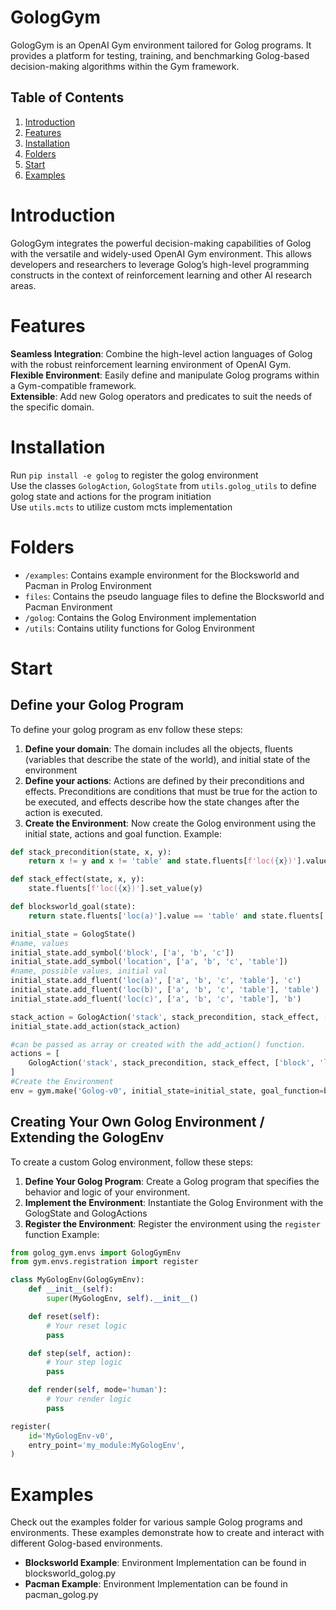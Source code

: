 # GologGym
GologGym is an OpenAI Gym environment tailored for Golog programs. It provides a platform for testing, training, and benchmarking Golog-based decision-making algorithms within the Gym framework.

## Table of Contents
1. [Introduction](#introduction)
2. [Features](#features)
3. [Installation](#installation)
4. [Folders](#folders)
4. [Start](#Start)
5. [Examples](#examples)

# Introduction
GologGym integrates the powerful decision-making capabilities of Golog with the versatile and widely-used OpenAI Gym environment. This allows developers and researchers to leverage Golog’s high-level programming constructs in the context of reinforcement learning and other AI research areas.

# Features
**Seamless Integration**: Combine the high-level action languages of Golog with the robust reinforcement learning environment of OpenAI Gym.
**Flexible Environment**: Easily define and manipulate Golog programs within a Gym-compatible framework. <br>
**Extensible**: Add new Golog operators and predicates to suit the needs of the specific domain. <br>

# Installation
Run `pip install -e golog` to register the golog environment <br>
Use the classes `GologAction`, `GologState` from `utils.golog_utils` to define golog state and actions for the program initiation <br>
Use `utils.mcts` to utilize custom mcts implementation <br>

# Folders
* `/examples`: Contains example environment for the Blocksworld and Pacman in Prolog Environment
* `files`: Contains the pseudo language files to define the Blocksworld and Pacman Environment
* `/golog`: Contains the Golog Environment implementation
* `/utils`: Contains utility functions for Golog Environment


# Start
## Define your Golog Program
To define your golog program as env follow these steps:
1. **Define your domain**: The domain includes all the objects, fluents (variables that describe the state of the world), and initial state of the environment
2. **Define your actions**: Actions are defined by their preconditions and effects. Preconditions are conditions that must be true for the action to be executed, and effects describe how the state changes after the action is executed.
3. **Create the Environment**: Now create the Golog environment using the initial state, actions and goal function.
Example:
```python
def stack_precondition(state, x, y):
    return x != y and x != 'table' and state.fluents[f'loc({x})'].value != y and not any(state.fluents[f'loc({z})'].value == x for z in state.symbols['block'])

def stack_effect(state, x, y):
    state.fluents[f'loc({x})'].set_value(y)

def blocksworld_goal(state):
    return state.fluents['loc(a)'].value == 'table' and state.fluents['loc(b)'].value == 'a' and state.fluents['loc(c)'].value == 'b'

initial_state = GologState()
#name, values
initial_state.add_symbol('block', ['a', 'b', 'c'])
initial_state.add_symbol('location', ['a', 'b', 'c', 'table'])
#name, possible values, initial val
initial_state.add_fluent('loc(a)', ['a', 'b', 'c', 'table'], 'c')
initial_state.add_fluent('loc(b)', ['a', 'b', 'c', 'table'], 'table')
initial_state.add_fluent('loc(c)', ['a', 'b', 'c', 'table'], 'b')

stack_action = GologAction('stack', stack_precondition, stack_effect, [initial_state.symbols['block'], initial_state.symbols['location']])
initial_state.add_action(stack_action)

#can be passed as array or created with the add_action() function.
actions = [
    GologAction('stack', stack_precondition, stack_effect, ['block', 'location']),
]
#Create the Environment
env = gym.make('Golog-v0', initial_state=initial_state, goal_function=blocksworld_goal, actions=actions)
```


## Creating Your Own Golog Environment / Extending the GologEnv
To create a custom Golog environment, follow these steps:
1. **Define Your Golog Program**: Create a Golog program that specifies the behavior and logic of your environment.
2. **Implement the Environment**: Instantiate the Golog Environment with the GologState and GologActions
3. **Register the Environment**: Register the environment using the `register` function
Example:
```python
from golog_gym.envs import GologGymEnv
from gym.envs.registration import register

class MyGologEnv(GologGymEnv):
    def __init__(self):
        super(MyGologEnv, self).__init__()

    def reset(self):
        # Your reset logic
        pass

    def step(self, action):
        # Your step logic
        pass

    def render(self, mode='human'):
        # Your render logic
        pass

register(
    id='MyGologEnv-v0',
    entry_point='my_module:MyGologEnv',
)
```


# Examples
Check out the examples folder for various sample Golog programs and environments. These examples demonstrate how to create and interact with different Golog-based environments.
* **Blocksworld Example**: Environment Implementation can be found in blocksworld_golog.py 
* **Pacman Example**: Environment Implementation can be found in pacman_golog.py



